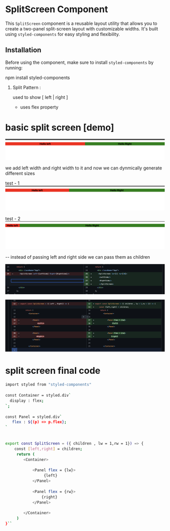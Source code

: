 # SplitScreen Component

This `SplitScreen` component is a reusable layout utility that allows you to create a two-panel split-screen layout with customizable widths. It's built using `styled-components` for easy styling and flexibility.

## Installation

Before using the component, make sure to install `styled-components` by running:


npm install styled-components



1. Split Pattern :
   
    used to show 
       [    left   |  right    ]
    
    - uses flex property 
# basic split screen [demo]
![Alt text](image-1.png)

we add left width and right width to it and now we can dynmically generate different sizes 

test - 1
 <SplitScreen Left={LeftSide} Right={RightSide} lw={2} rw={3}/>
 ![Alt text](image-2.png)

 test - 2 
<SplitScreen Left={LeftSide} Right={RightSide} lw={1} rw={10}/>
 ![Alt text](image-3.png)

 -- instead of passing left and right side we can pass them as children 


 ![Alt text](image-4.png)

 ![Alt text](image-5.png)

 # split screen final code 

```bash
import styled from "styled-components"

const Container = styled.div`
  display : flex;
`;

const Panel = styled.div`
   flex : ${(p) => p.flex};
`


export const SplitScreen = ({ children , lw = 1,rw = 1}) => {
    const [left,right] = children;
     return (
        <Container>
         
            <Panel flex = {lw}>
                 {left}
            </Panel>

            <Panel flex = {rw}>
                {right}
            </Panel>

        </Container>
     )
}``
